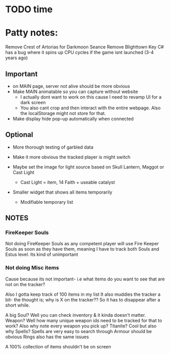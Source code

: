 # TODO time

# Patty notes:
Remove Crest of Artorias for Darkmoon Seance
Remove Blighttown Key
C# has a bug where it spins up CPU cycles if the game isnt launched (3-4 years ago)

## Important
- on MAIN page, server not alive should be more obvious
- Make MAIN animatable so you can capture without website
    - I actually dont want to work on this cause I need to revamp UI for a dark screen
    - You also cant crop and then interact with the entire webpage. Also the localStorage might not store for that.
- Make display hide pop-up automatically when connected

## Optional
- More thorough testing of garbled data
- Make it more obvious the tracked player is might switch
- Maybe set the image for light source based on Skull Lantern, Maggot or Cast Light
    - Cast Light = item, 14 Faith + useable catalyst

- Smaller widget that shows all items temporarily
    - Modifiable temporary list

## NOTES

### FireKeeper Souls
Not doing FireKeeper Souls as any competent player will use Fire Keeper Souls as soon as they have them, meaning I have to track both Souls and Estus level. Its kind of unimportant

### Not doing Misc items
Cause because its not important- i.e what items do you want to see that are not on the tracker?

Also I gotta keep track of 100 items in my list
It also muddies the tracker a bit- the thought is; why is X on the tracker?? So it has to disappear after a short while.

A big Soul? Well you can check inventory & it kinda doesn't matter.
Weapon? Well how many unique weapon ids need to be tracked for that to work?
        Also why note every weapon you pick up?
Titanite?   Cool but also why
Spells?     Spells are very easy to search through
Armour should be obvious
Rings also has the same issues

A 100% collection of items shouldn't be on screen